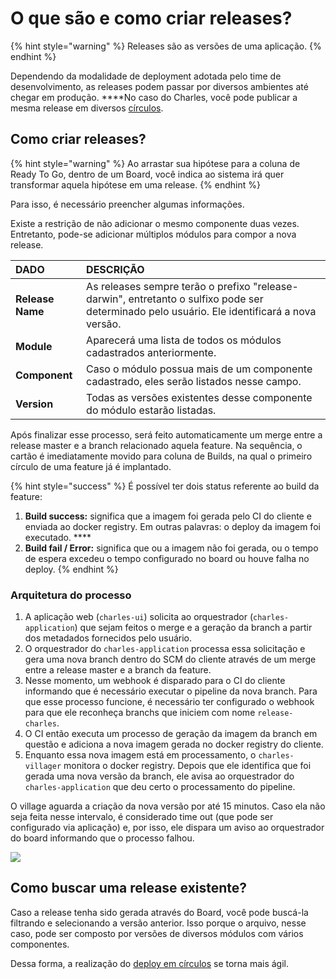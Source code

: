 # O que são e como criar releases?

{% hint style="warning" %}
Releases são as versões de uma aplicação. 
{% endhint %}

Dependendo da modalidade de deployment adotada pelo time de desenvolvimento, as releases podem passar por diversos ambientes até chegar em produção. ****No caso do Charles, você pode publicar a mesma release em diversos [círculos](https://app.gitbook.com/@zup-products/s/charles/v/v1.6/circulos/o-que-sao-circulos). 

## Como criar releases?

{% hint style="warning" %}
Ao arrastar sua hipótese para a coluna de Ready To Go, dentro de um Board, você indica ao sistema irá quer transformar aquela hipótese em uma release. 
{% endhint %}

Para isso, é necessário preencher algumas informações. 

Existe a restrição de não adicionar o mesmo componente duas vezes. Entretanto, pode-se adicionar múltiplos módulos para compor a nova release.  


| **DADO** |                                                        **DESCRIÇÃO** |
| :--- | :--- |
|  **Release Name** | As releases sempre terão o prefixo "release-darwin", entretanto o sulfixo pode ser determinado pelo usuário. Ele identificará a nova versão. |
|  **Module** | Aparecerá uma lista de todos os módulos cadastrados anteriormente. |
|  **Component** | Caso o módulo possua mais de um componente cadastrado, eles serão listados nesse campo. |
|  **Version** | Todas as versões existentes desse componente do módulo estarão listadas. |

Após finalizar esse processo, será feito automaticamente um merge entre a release master e a branch relacionado aquela feature. Na sequência, o cartão é imediatamente movido para coluna de Builds, na qual o primeiro círculo de uma feature já é implantado.  

{% hint style="success" %}
É possível ter dois status referente ao build da feature:

1. **Build success:** significa que a imagem foi gerada pelo CI do cliente e enviada ao docker registry. Em outras palavras: o deploy da imagem foi executado. ****
2. **Build fail / Error:** significa que ou a imagem não foi gerada, ou o tempo de espera excedeu o tempo configurado no board ou houve falha no deploy.
{% endhint %}

### **Arquitetura do processo**

1. A aplicação web \(`charles-ui`\) solicita ao orquestrador \(`charles-application`\) que sejam feitos o merge e a geração da branch a partir dos metadados fornecidos pelo usuário. 
2. O orquestrador do `charles-application` processa essa solicitação e gera uma nova branch dentro do SCM do cliente através de um merge entre a release master e a branch da feature. 
3. Nesse momento, um webhook é disparado para o CI do cliente informando que é necessário executar o pipeline da nova branch. Para que esse processo funcione, é necessário ter configurado o webhook para que ele reconheça branchs que iniciem com nome `release-charles`. 
4. O CI então executa um processo de geração da imagem da branch em questão e adiciona a nova imagem gerada no docker registry do cliente. 
5. Enquanto essa nova imagem está em processamento, o `charles-villager` monitora o docker registry. Depois que ele identifica que foi gerada uma nova versão da branch, ele avisa ao orquestrador do `charles-application` que deu certo o processamento do pipeline.   

O village aguarda a criação da nova versão por até 15 minutos. Caso ela não seja feita nesse intervalo, é considerado time out \(que pode ser configurado via aplicação\) e, por isso, ele dispara um aviso ao orquestrador do board informando que o processo falhou.

![](https://lh6.googleusercontent.com/mUOoYf54FIvLtLk-PVH2GwHOwg-aVaziiHjNR5z4bgIkoK1aphdLWd2ototSsGOrUP-q4sf0uAmrGzt2vTLKw4DRPnwdp1JBHtit6CgRlwF35yCtIMtVPYx9dWGvetB9A32Ctqls)



## Como buscar uma release existente?

Caso a release tenha sido gerada através do Board, você pode buscá-la filtrando e selecionando a versão anterior. Isso porque o arquivo, nesse caso, pode ser composto por versões de diversos módulos com vários componentes.  
  
 Dessa forma, a realização do [deploy em círculos](https://app.gitbook.com/@zup-products/s/charles/v/v1.6/conceitos/conceito-de-deploy-em-circulos) se torna mais ágil.

